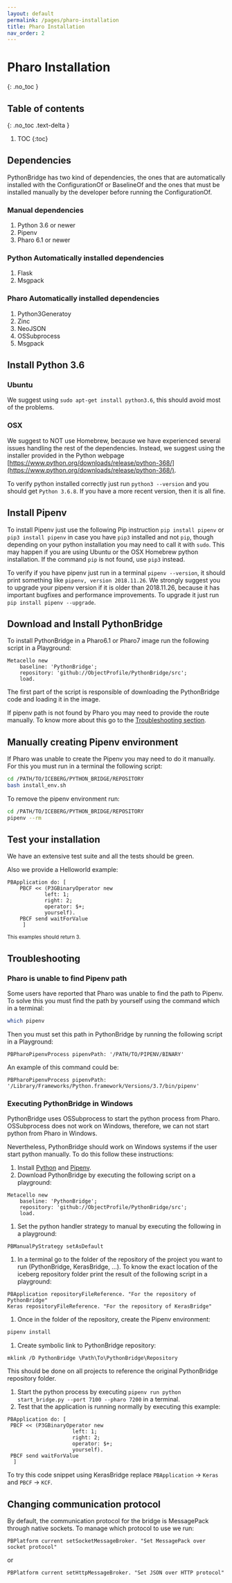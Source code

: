 ```yaml
---
layout: default
permalink: /pages/pharo-installation
title: Pharo Installation
nav_order: 2
---
```


# Pharo Installation
{: .no_toc }

## Table of contents
{: .no_toc .text-delta }

1. TOC
{:toc}

## Dependencies

PythonBridge has two kind of dependencies, the ones that are automatically installed with the ConfigurationOf or BaselineOf and the ones that must be installed manually by the developer before running the ConfigurationOf.

### Manual dependencies
1. Python 3.6 or newer
1. Pipenv
1. Pharo 6.1 or newer

### Python Automatically installed dependencies
1. Flask
1. Msgpack

### Pharo Automatically installed dependencies
1. Python3Generatoy
1. Zinc
1. NeoJSON
1. OSSubprocess
1. Msgpack

## Install Python 3.6

### Ubuntu
We suggest using `sudo apt-get install python3.6`, this should avoid most of the problems.

### OSX
We suggest to NOT use Homebrew, because we have experienced several issues handling the rest of the dependencies. Instead, we suggest using the installer provided in the Python webpage [https://www.python.org/downloads/release/python-368/](https://www.python.org/downloads/release/python-368/).

To verify python installed correctly just run `python3 --version` and you should get `Python 3.6.8`. If you have a more recent version, then it is all fine.

## Install Pipenv

To install Pipenv just use the following Pip instruction `pip install pipenv` or `pip3 install pipenv` in case you have `pip3` installed and not `pip`, though depending on your python installation you may need to call it with `sudo`. This may happen if you are using Ubuntu or the OSX Homebrew python installation. If the command `pip` is not found, use `pip3` instead. 

To verify if you have pipenv just run in a terminal `pipenv --version`, it should print something like `pipenv, version 2018.11.26`. We strongly suggest you to upgrade your pipenv version if it is older than 2018.11.26, because it has important bugfixes and performance improvements. To upgrade it just run `pip install pipenv --upgrade`.


## Download and Install PythonBridge

To install PythonBridge in a Pharo6.1 or Pharo7 image run the following script in a Playground:
```Smalltalk
Metacello new
    baseline: 'PythonBridge';
    repository: 'github://ObjectProfile/PythonBridge/src';
    load.
``` 

The first part of the script is responsible of downloading the PythonBridge code and loading it in the image.

If pipenv path is not found by Pharo you may need to provide the route manually. To know more about this go to the [Troubleshooting section](#troubleshooting).

## Manually creating Pipenv environment

If Pharo was unable to create the Pipenv you may need to do it manually. For this you must run in a terminal the following script:
```bash
cd /PATH/TO/ICEBERG/PYTHON_BRIDGE/REPOSITORY
bash install_env.sh
```

To remove the pipenv environment run: 
```bash
cd /PATH/TO/ICEBERG/PYTHON_BRIDGE/REPOSITORY
pipenv --rm
```

## Test your installation

We have an extensive test suite and all the tests should be green.

Also we provide a Helloworld example:
```smalltalk
PBApplication do: [ 
	PBCF << (P3GBinaryOperator new
			left: 1;
			right: 2;
			operator: $+;
			yourself).
	PBCF send waitForValue
	 ]
```
<small>This examples should return 3.</small>

## Troubleshooting

### Pharo is unable to find Pipenv path
Some users have reported that Pharo was unable to find the path to Pipenv. To solve this you must find the path by yourself using the command which in a terminal:
```bash
which pipenv
```
Then you must set this path in PythonBridge by running the following script in a Playground:
```smalltalk
PBPharoPipenvProcess pipenvPath: '/PATH/TO/PIPENV/BINARY'
```

An example of this command could be:
```Smalltalk
PBPharoPipenvProcess pipenvPath: '/Library/Frameworks/Python.framework/Versions/3.7/bin/pipenv'
```

### Executing PythonBridge in Windows
PythonBridge uses OSSubprocess to start the python process from Pharo. OSSubprocess does not work on Windows, therefore, we can not start python from Pharo in Windows.

Nevertheless, PythonBridge should work on Windows systems if the user start python manually. To do this follow these instructions:
1. Install [Python](https://www.python.org/downloads/release/python-368/) and [Pipenv](https://pipenv.readthedocs.io/en/latest/install/#installing-pipenv).
1. Download PythonBridge by executing the following script on a playground: 
```
Metacello new
    baseline: 'PythonBridge';
    repository: 'github://ObjectProfile/PythonBridge/src';
    load.
```
1. Set the python handler strategy to manual by executing the following in a playground:
```
PBManualPyStrategy setAsDefault
```
1. In a terminal go to the folder of the repository of the project you want to run (PythonBridge, KerasBridge, ...). To know the exact location of the iceberg repository folder print the result of the following script in a playground:
```
PBApplication repositoryFileReference. "For the repository of PythonBridge"
Keras repositoryFileReference. "For the repository of KerasBridge"
```
1. Once in the folder of the repository, create the Pipenv environment:
```bash
pipenv install
```
1. Create symbolic link to PythonBridge repository:
```
mklink /D PythonBridge \Path\To\PythonBridge\Repository
```
This should be done on all projects to reference the original PythonBridge repository folder.
1. Start the python process by executing `pipenv run python start_bridge.py --port 7100 --pharo 7200` in a terminal.
1. Test that the application is running normally by executing this example:
```
PBApplication do: [ 
 PBCF << (P3GBinaryOperator new
                     left: 1;
                     right: 2;
                     operator: $+;
                     yourself).
 PBCF send waitForValue
  ]
```
To try this code snippet using KerasBridge replace `PBApplication` -> `Keras` and `PBCF` -> `KCF`.

## Changing communication protocol
By default, the communication protocol for the bridge is MessagePack through native sockets. To manage which protocol to use we run:
```
PBPlatform current setSocketMessageBroker. "Set MessagePack over socket protocol"
```
or
```
PBPlatform current setHttpMessageBroker. "Set JSON over HTTP protocol"
```
